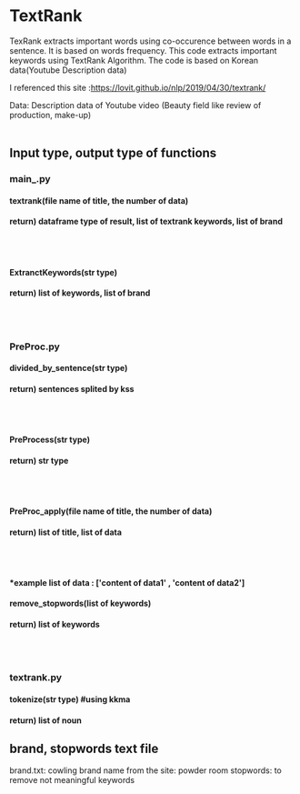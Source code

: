 # TextRank
TexRank extracts important words using co-occurence between words in a sentence. It is based on words frequency.
This code extracts important keywords using TextRank Algorithm. The code is based on Korean data(Youtube Description data)

I referenced this site :https://lovit.github.io/nlp/2019/04/30/textrank/

Data: Description data of Youtube video (Beauty field like review of production, make-up)
<br> <br>
<h2>Input type, output type of functions </h2>

<h3>main_.py</h3>
<h4>textrank(file name of title, the number of data)</h4>
<h4>    return) dataframe type of result, list of textrank keywords, list of brand</h4>
<br> <br>
<h4>ExtranctKeywords(str type)</h4>
<h4>return) list of keywords, list of brand</h4>
<br> <br>


<h3>PreProc.py
<h4>divided_by_sentence(str type)</h4>
<h4>return) sentences splited by kss</h4>
<br> <br>
<h4>PreProcess(str type)</h4>
<h4>return) str type</h4>
  <br> <br>
<h4>PreProc_apply(file name of title, the number of data)</h4>
<h4>return) list of title, list of data</h4>
  <br> <br>
<h4>*example list of data : ['content of data1' , 'content of data2']</h4>
<h4>remove_stopwords(list of keywords)</h4>
<h4>return) list of keywords</h4>
  <br> <br>

<h3>textrank.py</h3>
<h4>tokenize(str type) #using kkma</h4>
<h4>return) list of noun</h4>
  
<h2>brand, stopwords text file</h2>
brand.txt: cowling brand name from the site: powder room
stopwords: to remove not meaningful keywords
  
  

